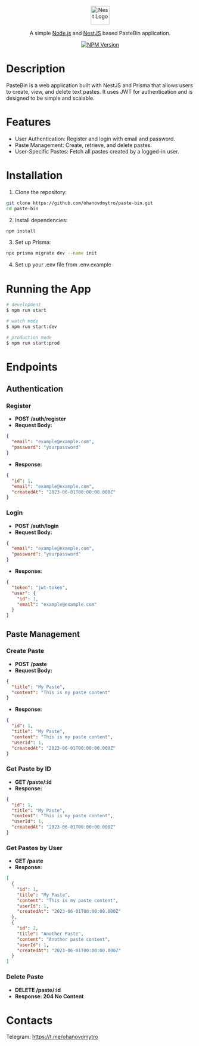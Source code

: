 <p align="center">
  <a href="https://nestjs.com/" target="blank"><img src="https://nestjs.com/img/logo-small.svg" width="50" alt="Nest Logo" /></a>
</p>
<p align="center">A simple <a href="http://nodejs.org" target="_blank">Node.js</a> and <a href="https://nestjs.com/" target="_blank">NestJS</a> based PasteBin application.</p>
<p align="center">
<a href="https://www.npmjs.com/" target="_blank"><img src="https://img.shields.io/npm/v/nestjs.svg" alt="NPM Version" /></a>
</p>

# Description

PasteBin is a web application built with NestJS and Prisma that allows users to create, view, and delete text pastes. It uses JWT for authentication and is designed to be simple and scalable.

# Features

- User Authentication: Register and login with email and password.
- Paste Management: Create, retrieve, and delete pastes.
- User-Specific Pastes: Fetch all pastes created by a logged-in user.

# Installation

1. Clone the repository:

```bash
git clone https://github.com/ohanovdmytro/paste-bin.git
cd paste-bin
```

2. Install dependencies:

```bash
npm install
```

3. Set up Prisma:

```bash
npx prisma migrate dev --name init
```

4. Set up your .env file from .env.example

# Running the App

```bash
# development
$ npm run start

# watch mode
$ npm run start:dev

# production mode
$ npm run start:prod
```

# Endpoints

## Authentication

### Register

- **POST /auth/register**
- **Request Body:**

```json
{
  "email": "example@example.com",
  "password": "yourpassword"
}
```

- **Response:**

```json
{
  "id": 1,
  "email": "example@example.com",
  "createdAt": "2023-06-01T00:00:00.000Z"
}
```

### Login

- **POST /auth/login**
- **Request Body:**

```json
{
  "email": "example@example.com",
  "password": "yourpassword"
}
```

- **Response:**

```json
{
  "token": "jwt-token",
  "user": {
    "id": 1,
    "email": "example@example.com"
  }
}
```

## Paste Management

### Create Paste

- **POST /paste**
- **Request Body:**

```json
{
  "title": "My Paste",
  "content": "This is my paste content"
}
```

- **Response:**

```json
{
  "id": 1,
  "title": "My Paste",
  "content": "This is my paste content",
  "userId": 1,
  "createdAt": "2023-06-01T00:00:00.000Z"
}
```

### Get Paste by ID

- **GET /paste/:id**
- **Response:**

```json
{
  "id": 1,
  "title": "My Paste",
  "content": "This is my paste content",
  "userId": 1,
  "createdAt": "2023-06-01T00:00:00.000Z"
}
```

### Get Pastes by User

- **GET /paste**
- **Response:**

```json
[
  {
    "id": 1,
    "title": "My Paste",
    "content": "This is my paste content",
    "userId": 1,
    "createdAt": "2023-06-01T00:00:00.000Z"
  },
  {
    "id": 2,
    "title": "Another Paste",
    "content": "Another paste content",
    "userId": 1,
    "createdAt": "2023-06-01T00:00:00.000Z"
  }
]
```

### Delete Paste

- **DELETE /paste/:id**
- **Response: 204 No Content**

# Contacts

Telegram: https://t.me/ohanovdmytro
